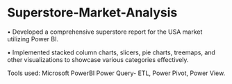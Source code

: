 # Superstore-Market-Analysis

• Developed a comprehensive superstore report for the USA market utilizing Power BI. 

• Implemented stacked column charts, slicers, pie charts, treemaps, and other visualizations to showcase various categories
effectively.

Tools used:
Microsoft PowerBI
Power Query- ETL,
Power Pivot,
Power View.
